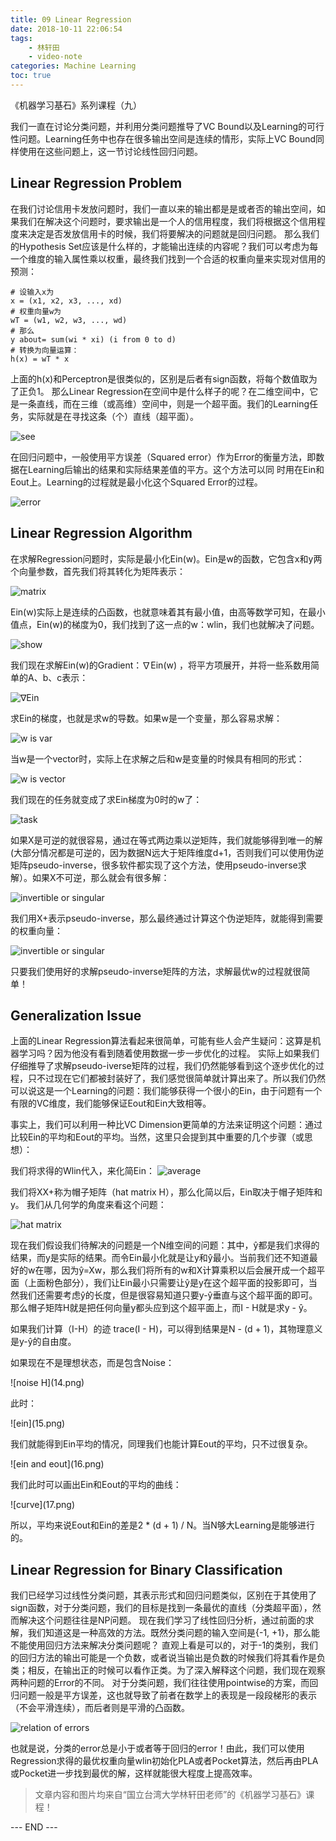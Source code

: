 ```yaml
---
title: 09 Linear Regression
date: 2018-10-11 22:06:54
tags: 
    - 林轩田
    - video-note
categories: Machine Learning
toc: true
---
```


《机器学习基石》系列课程（九）

我们一直在讨论分类问题，并利用分类问题推导了VC Bound以及Learning的可行性问题。Learning任务中也存在很多输出空间是连续的情形，实际上VC Bound同样使用在这些问题上，这一节讨论线性回归问题。
<!-- more -->
## Linear Regression Problem
在我们讨论信用卡发放问题时，我们一直以来的输出都是是或者否的输出空间，如果我们在解决这个问题时，要求输出是一个人的信用程度，我们将根据这个信用程度来决定是否发放信用卡的时候，我们将要解决的问题就是回归问题。
那么我们的Hypothesis Set应该是什么样的，才能输出连续的内容呢？我们可以考虑为每一个维度的输入属性乘以权重，最终我们找到一个合适的权重向量来实现对信用的预测：
```
# 设输入x为
x = (x1, x2, x3, ..., xd)
# 权重向量w为
wT = (w1, w2, w3, ..., wd)
# 那么
y about= sum(wi * xi) (i from 0 to d)
# 转换为向量运算：
h(x) = wT * x
```
上面的h(x)和Perceptron是很类似的，区别是后者有sign函数，将每个数值取为了正负1。
那么Linear Regression在空间中是什么样子的呢？在二维空间中，它是一条直线，而在三维（或高维）空间中，则是一个超平面。我们的Learning任务，实际就是在寻找这条（个）直线（超平面）。

![see](1.png) 

在回归问题中，一般使用平方误差（Squared error）作为Error的衡量方法，即数据在Learning后输出的结果和实际结果差值的平方。这个方法可以同
时用在Ein和Eout上。Learning的过程就是最小化这个Squared Error的过程。

![error](2.png) 

## Linear Regression Algorithm
在求解Regression问题时，实际是最小化Ein(w)。Ein是w的函数，它包含x和y两个向量参数，首先我们将其转化为矩阵表示：

![matrix](3.png) 

Ein(w)实际上是连续的凸函数，也就意味着其有最小值，由高等数学可知，在最小值点，Ein(w)的梯度为0，我们找到了这一点的w：wlin，我们也就解决了问题。

![show](4.png) 

我们现在求解Ein(w)的Gradient：∇Ein(w) ，将平方项展开，并将一些系数用简单的A、b、c表示：

![∇Ein](5.png) 

求Ein的梯度，也就是求w的导数。如果w是一个变量，那么容易求解：

![w is var](6.png) 

当w是一个vector时，实际上在求解之后和w是变量的时候具有相同的形式：

![w is vector](7.png) 

我们现在的任务就变成了求Ein梯度为0时的w了：

![task](8.png) 

如果X是可逆的就很容易，通过在等式两边乘以逆矩阵，我们就能够得到唯一的解(大部分情况都是可逆的，因为数据N远大于矩阵维度d+1，否则我们可以使用伪逆矩阵pseudo-inverse，很多软件都实现了这个方法，使用pseudo-inverse求解）。如果X不可逆，那么就会有很多解：

![invertible or singular](9.png) 

我们用X+表示pseudo-inverse，那么最终通过计算这个伪逆矩阵，就能得到需要的权重向量：

![invertible or singular](10.png) 

只要我们使用好的求解pseudo-inverse矩阵的方法，求解最优w的过程就很简单！

## Generalization Issue
上面的Linear Regression算法看起来很简单，可能有些人会产生疑问：这算是机器学习吗？因为他没有看到随着使用数据一步一步优化的过程。
实际上如果我们仔细推导了求解pseudo-iverse矩阵的过程，我们仍然能够看到这个逐步优化的过程，只不过现在它们都被封装好了，我们感觉很简单就计算出来了。所以我们仍然可以说这是一个Learning的问题：我们能够获得一个很小的Ein，由于问题有一个有限的VC维度，我们能够保证Eout和Ein大致相等。

事实上，我们可以利用一种比VC Dimension更简单的方法来证明这个问题：通过比较Ein的平均和Eout的平均。当然，这里只会提到其中重要的几个步骤（或思想）：

我们将求得的Wlin代入，来化简Ein：
![average](12.png) 

我们将XX+称为帽子矩阵（hat matrix H），那么化简以后，Ein取决于帽子矩阵和y。
我们从几何学的角度来看这个问题：

![hat matrix](13.png) 

现在我们假设我们待解决的问题是一个N维空间的问题：其中，ŷ都是我们求得的结果，而y是实际的结果。而令Ein最小化就是让y和ŷ最小。当前我们还不知道最好的w在哪，因为ŷ=Xw，那么我们将所有的w和X计算乘积以后会展开成一个超平面（上面粉色部分），我们让Ein最小只需要让ŷ是y在这个超平面的投影即可，当然我们还需要考虑ŷ的长度，但是很容易知道只要y-ŷ垂直与这个超平面的即可。那么帽子矩阵H就是把任何向量y都头应到这个超平面上，而I - H就是求y - ŷ。

如果我们计算（I-H）的迹 trace(I - H)，可以得到结果是N - (d + 1)，其物理意义是y-ŷ的自由度。

如果现在不是理想状态，而是包含Noise：

<div aling=center> ![noise H](14.png) 

此时：

<div aling=center> ![ein](15.png) 

我们就能得到Ein平均的情况，同理我们也能计算Eout的平均，只不过很复杂。

<div aling=center> ![ein and eout](16.png) 

我们此时可以画出Ein和Eout的平均的曲线：

<div aling=center> ![curve](17.png) 

所以，平均来说Eout和Ein的差是2 \* (d + 1) / N。当N够大Learning是能够进行的。

## Linear Regression for Binary Classification

我们已经学习过线性分类问题，其表示形式和回归问题类似，区别在于其使用了sign函数，对于分类问题，我们的目标是找到一条最优的直线（分类超平面），然而解决这个问题往往是NP问题。
现在我们学习了线性回归分析，通过前面的求解，我们知道这是一种高效的方法。既然分类问题的输入空间是{-1, +1}，那么能不能使用回归方法来解决分类问题呢？
直观上看是可以的，对于-1的类别，我们的回归方法的输出可能是一个负数，或者说当输出是负数的时候我们将其看作是负类；相反，在输出正的时候可以看作正类。为了深入解释这个问题，我们现在观察两种问题的Error的不同。
对于分类问题，我们往往使用pointwise的方案，而回归问题一般是平方误差，这也就导致了前者在数学上的表现是一段段梯形的表示（不会平滑连续），而后者则是平滑的凸函数。

![relation of errors](11.png) 

也就是说，分类的error总是小于或者等于回归的error！由此，我们可以使用Regression求得的最优权重向量wlin初始化PLA或者Pocket算法，然后再由PLA或Pocket进一步找到最优的解，这样就能很大程度上提高效率。

> 文章内容和图片均来自“国立台湾大学林轩田老师”的《机器学习基石》课程！

--- END --- 
